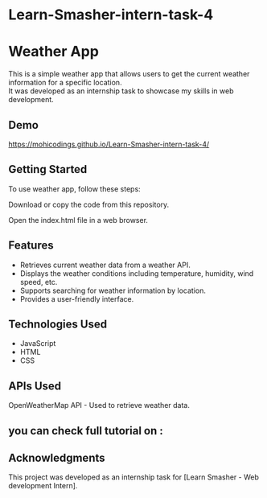 # Learn-Smasher-intern-task-4
# Weather App
This is a simple weather app that allows users to get the current weather information for a specific location. <br>
It was developed as an internship task to showcase my skills in web development.


## Demo
https://mohicodings.github.io/Learn-Smasher-intern-task-4/


## Getting Started
To use weather app, follow these steps:

Download or copy the code from this repository.

Open the index.html file in a web browser.

## Features
- Retrieves current weather data from a weather API.
- Displays the weather conditions including temperature, humidity, wind speed, etc.
- Supports searching for weather information by location.
- Provides a user-friendly interface.


## Technologies Used
- JavaScript
- HTML
- CSS


## APIs Used
OpenWeatherMap API - Used to retrieve weather data.

## you can check full tutorial on :




## Acknowledgments
This project was developed as an internship task for [Learn Smasher - Web development Intern].

